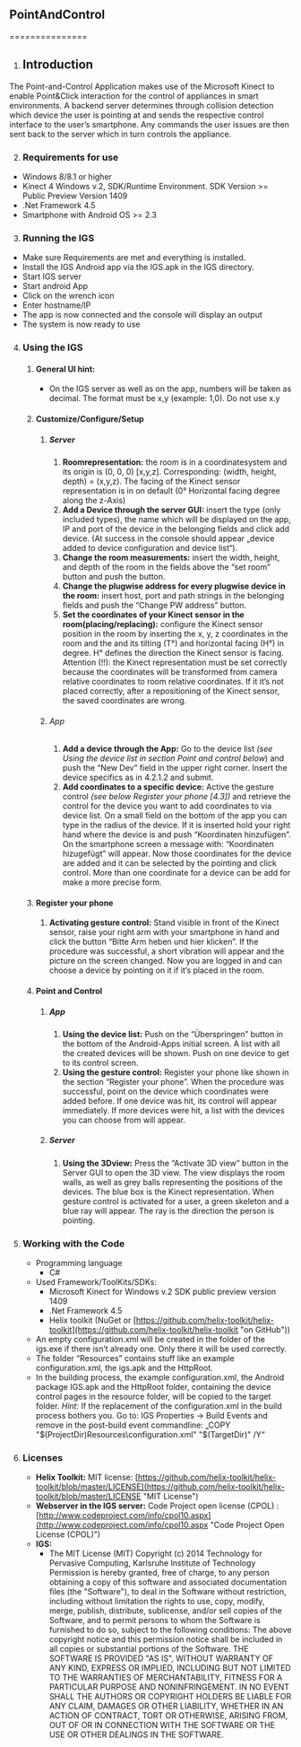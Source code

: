 ## PointAndControl
===============

1. ## Introduction
  The Point-and-Control Application makes use of the Microsoft Kinect to enable Point&Click
  interaction for the control of appliances in smart environments. A backend server
  determines through collision detection which device the user is pointing at and sends the
  respective control interface to the user’s smartphone. Any commands the user issues are
  then sent back to the server which in turn controls the appliance.

2. ### Requirements for use
  - Windows 8/8.1 or higher
  - Kinect 4 Windows v.2,  SDK/Runtime Environment. SDK Version >= Public Preview Version 1409
  - .Net Framework 4.5
  - Smartphone with Android OS >= 2.3

3. ### Running the IGS
  - Make sure Requirements are met and everything is installed.
  - Install the IGS Android app via the IGS.apk in the IGS directory.
  - Start IGS server
  - Start android App
  - Click on the wrench icon
  - Enter hostname/IP
  - The app is now connected and the console will display an output
  - The system is now ready to use

4. ### Using the IGS
	1. #### General UI hint:
		- On the IGS server as well as on the app, numbers will be taken
		as decimal. The format must be x,y (example: 1,0). Do not use x.y
	2. #### Customize/Configure/Setup
		1. ##### Server
			1. **Roomrepresentation:** the room is in a coordinatesystem and its origin is (0, 0, 0) [x,y,z]. Corresponding: (width, height, depth) = (x,y,z). The facing of the Kinect sensor representation is in on default (0° Horizontal facing degree along the z-Axis)
			2. **Add a Device through the server GUI:** insert the type (only included types), the name which will be displayed on the app, IP and port of the device in the belonging fields and click add device. (At success in the console should appear „device added to device configuration and device list“).
			3. **Change the room measurements:** insert the width, height, and depth of the room in the fields above the “set room” button and push the button.
			4. **Change the plugwise address for every plugwise device in the room:** insert host, port and path strings in the belonging fields and push the “Change PW address” button.
			5. **Set the coordinates of your Kinect sensor in the room(placing/replacing):** configure the Kinect sensor position in the room by inserting the x, y, z coordinates in the room and the and its tilting (T°) and horizontal facing (H°) in degree. H° defines the direction the Kinect sensor is facing. Attention (!!): the Kinect representation must be set correctly because the coordinates will be transformed from camera relative coordinates to room relative coordinates. If it it’s not placed correctly, after a repositioning of the Kinect sensor, the saved coordinates are wrong.
		2. ######  App 
			1. **Add a device through the App:** Go to the device list *(see Using the device list in section Point and control below*)  and push the “New Dev” field in the upper right corner. Insert the device specifics as in 4.2.1.2 and submit.
			2. **Add coordinates to a specific device:** Active the gesture control *(see below Register your phone [4.3])* and retrieve the control for the device you want to add coordinates to via device list. On a small field on the bottom of the app you can type in the radius of the device. If it is inserted hold your right hand where the device is and push “Koordinaten hinzufügen”. On the smartphone screen a message with: “Koordinaten hizugefügt” will appear. Now those coordinates for the device are added and it can be selected by the pointing and click control. More than one coordinate for a device can be add for make a more precise form.
	3. #### Register your phone 
		1. **Activating gesture control:** Stand visible in front of the Kinect sensor, raise your right arm with your smartphone in hand and click the button “Bitte Arm heben und hier klicken”. If the procedure was successful, a short vibration will appear and the picture on the screen changed. Now you are logged in and can choose a device by pointing on it if it’s placed in the room.
	4. #### Point and Control 
		1. ##### App
			1. **Using the device list:** Push on the “Überspringen” button in the bottom of the Android-Apps initial screen. A list with all the created devices will be shown. Push on one device to get to its control screen.
			2. **Using the gesture control:** Register your phone like shown in the section “Register your phone”. When the procedure was successful, point on the device which coordinates were added before. If one device was hit, its control will appear immediately. If more devices were hit, a list with the devices you can choose from will appear.
		2. ##### Server
			1. **Using the 3Dview:** Press the “Activate 3D view” button in the Server GUI to open the 3D view. The view displays the room walls, as well as grey balls representing the positions of the devices. The blue box is the Kinect representation. When gesture control is activated for a user, a green skeleton and a blue ray will appear. The ray is the direction the person is pointing.
	
5. ### Working with the Code
   - Programming language
	   - C#
   - Used Framework/ToolKits/SDKs:
	   - Microsoft Kinect for Windows v.2 SDK public preview version 1409
	   - .Net Framework 4.5
	   - Helix toolkit (NuGet or [https://github.com/helix-toolkit/helix-toolkit](https://github.com/helix-toolkit/helix-toolkit "on GitHub"))
   - An empty configuration.xml will be created in the folder of the igs.exe if there isn’t already one. Only there it will be used correctly.
   - The folder “Resources” contains stuff like an example configuration.xml, the igs.apk and the HttpRoot.
   - In the building process, the example configuration.xml, the Android package IGS.apk and the HttpRoot folder, containing the device control pages in the resource folder, will be copied to the target folder. 
    *Hint:* If the replacement of the configuration.xml in the build process bothers you. Go to: IGS Properties -> Build Events and remove in the post-build event commandline: „COPY "$(ProjectDir)Resources\configuration.xml" "$(TargetDir)\" /Y“
6. ### Licenses 
	- **Helix Toolkit:** MIT license: [https://github.com/helix-toolkit/helix-toolkit/blob/master/LICENSE](https://github.com/helix-toolkit/helix-toolkit/blob/master/LICENSE "MIT License")
	- **Webserver in the IGS server:** Code Project open license  (CPOL) : [http://www.codeproject.com/info/cpol10.aspx](http://www.codeproject.com/info/cpol10.aspx "Code Project Open License (CPOL)")
	- **IGS:**
		- The MIT License (MIT)
Copyright (c) 2014 Technology for Pervasive Computing, Karlsruhe Institute of
Technology
Permission is hereby granted, free of charge, to any person obtaining a copy of this
software and associated documentation files (the "Software"), to deal in the
Software without restriction, including without limitation the rights to use, copy,
modify, merge, publish, distribute, sublicense, and/or sell copies of the Software, and
to permit persons to whom the Software is furnished to do so, subject to the
following conditions:
The above copyright notice and this permission notice shall be included in all copies
or substantial portions of the Software.
THE SOFTWARE IS PROVIDED "AS IS", WITHOUT WARRANTY OF ANY KIND, EXPRESS
OR IMPLIED, INCLUDING BUT NOT LIMITED TO THE WARRANTIES OF
MERCHANTABILITY, FITNESS FOR A PARTICULAR PURPOSE AND NONINFRINGEMENT.
IN NO EVENT SHALL THE AUTHORS OR COPYRIGHT HOLDERS BE LIABLE FOR ANY
CLAIM, DAMAGES OR OTHER LIABILITY, WHETHER IN AN ACTION OF CONTRACT,
TORT OR OTHERWISE, ARISING FROM, OUT OF OR IN CONNECTION WITH THE
SOFTWARE OR THE USE OR OTHER DEALINGS IN THE SOFTWARE.


